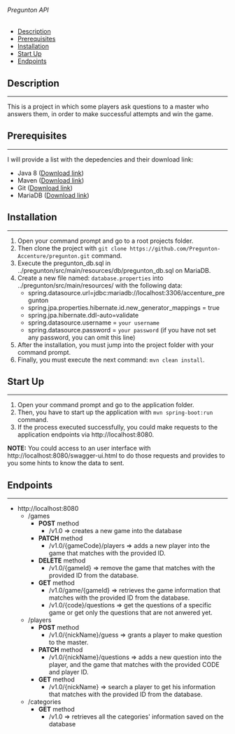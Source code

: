 ###### Pregunton API

* [Description](#description)
* [Prerequisites](#prerequisites)
* [Installation](#installation)
* [Start Up](#start-up)
* [Endpoints](#endpoints)

## Description

___
This is a project in which some players ask questions to a master who answers them, in order to make successful attempts
and win the game.

## Prerequisites

___
I will provide a list with the depedencies and their download link:

* Java 8 ([Download link](https://www.java.com/es/download/))
* Maven ([Download link](https://maven.apache.org/))
* Git ([Download link](https://git-scm.com/downloads))
* MariaDB ([Download link](https://downloads.mariadb.org/))

## Installation

___

1. Open your command prompt and go to a root projects folder.
2. Then clone the project with ```git clone https://github.com/Pregunton-Accenture/pregunton.git``` command.
3. Execute the pregunton_db.sql in ../pregunton/src/main/resources/db/pregunton_db.sql on MariaDB.
4. Create a new file named: ```database.properties``` into ../pregunton/src/main/resources/ with the following data:
    * spring.datasource.url=jdbc:mariadb://localhost:3306/accenture_pregunton
    * spring.jpa.properties.hibernate.id.new_generator_mappings = true
    * spring.jpa.hibernate.ddl-auto=validate
    * spring.datasource.username = ```your username```
    * spring.datasource.password = ```your password``` (if you have not set any password, you can omit this line)
5. After the installation, you must jump into the project folder with your command prompt.
6. Finally, you must execute the next command: ```mvn clean install```.

## Start Up

___

1. Open your command prompt and go to the application folder.
2. Then, you have to start up the application with ```mvn spring-boot:run``` command.
3. If the process executed successfully, you could make requests to the application endpoints via http://localhost:8080.

**NOTE:** You could access to an user interface with http://localhost:8080/swagger-ui.html to do those requests and
provides to you some hints to know the data to sent.

## Endpoints

___

* http://localhost:8080
    * /games
        * __POST__ method
            * /v1.0 => creates a new game into the database
        * __PATCH__ method
            * /v1.0/{gameCode}/players => adds a new player into the game that matches with the provided ID.
        * __DELETE__ method
            * /v1.0/{gameId} => remove the game that matches with the provided ID from the database.
        * __GET__ method
            * /v1.0/game/{gameId} => retrieves the game information that matches with the provided ID from the database.
            * /v1.0/{code}/questions => get the questions of a specific game or get only the questions that are not anwered yet.
    * /players
        * __POST__ method
            * /v1.0/{nickName}/guess => grants a player to make question to the master.
        * __PATCH__ method
            * /v1.0/{nickName}/questions => adds a new question into the player, and the game that matches with the provided CODE and
              player ID.
        * __GET__ method
            * /v1.0/{nickName} => search a player to get his information that matches with the provided ID from the
              database.
    * /categories
        * __GET__ method
            * /v1.0 => retrieves all the categories' information saved on the database